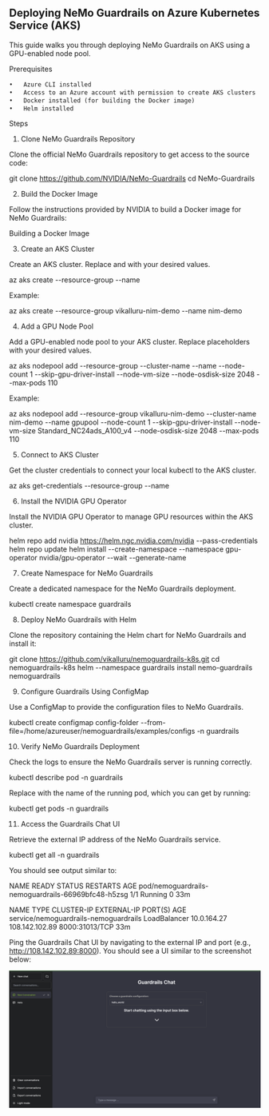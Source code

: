 ## Deploying NeMo Guardrails on Azure Kubernetes Service (AKS)

This guide walks you through deploying NeMo Guardrails on AKS using a GPU-enabled node pool.

Prerequisites

	•	Azure CLI installed
	•	Access to an Azure account with permission to create AKS clusters
	•	Docker installed (for building the Docker image)
	•	Helm installed

Steps

1. Clone NeMo Guardrails Repository

Clone the official NeMo Guardrails repository to get access to the source code:

git clone https://github.com/NVIDIA/NeMo-Guardrails
cd NeMo-Guardrails

2. Build the Docker Image

Follow the instructions provided by NVIDIA to build a Docker image for NeMo Guardrails:

Building a Docker Image

3. Create an AKS Cluster

Create an AKS cluster. Replace <resource group name> and <aks cluster name> with your desired values.

az aks create --resource-group <resource group name> --name <aks cluster name>

Example:

az aks create --resource-group vikalluru-nim-demo --name nim-demo

4. Add a GPU Node Pool

Add a GPU-enabled node pool to your AKS cluster. Replace placeholders with your desired values.

az aks nodepool add --resource-group <resource group name> --cluster-name <aks cluster name> --name <nodepool name> --node-count 1 --skip-gpu-driver-install --node-vm-size <desired VM type> --node-osdisk-size 2048 --max-pods 110

Example:

az aks nodepool add --resource-group vikalluru-nim-demo --cluster-name nim-demo --name gpupool --node-count 1 --skip-gpu-driver-install --node-vm-size Standard_NC24ads_A100_v4 --node-osdisk-size 2048 --max-pods 110

5. Connect to AKS Cluster

Get the cluster credentials to connect your local kubectl to the AKS cluster.

az aks get-credentials --resource-group <resource group name> --name <aks cluster name>

6. Install the NVIDIA GPU Operator

Install the NVIDIA GPU Operator to manage GPU resources within the AKS cluster.

helm repo add nvidia https://helm.ngc.nvidia.com/nvidia --pass-credentials
helm repo update
helm install --create-namespace --namespace gpu-operator nvidia/gpu-operator --wait --generate-name

7. Create Namespace for NeMo Guardrails

Create a dedicated namespace for the NeMo Guardrails deployment.

kubectl create namespace guardrails

8. Deploy NeMo Guardrails with Helm

Clone the repository containing the Helm chart for NeMo Guardrails and install it:

git clone https://github.com/vikalluru/nemoguardrails-k8s.git
cd nemoguardrails-k8s
helm --namespace guardrails install nemo-guardrails nemoguardrails

9. Configure Guardrails Using ConfigMap

Use a ConfigMap to provide the configuration files to NeMo Guardrails.

kubectl create configmap config-folder --from-file=/home/azureuser/nemoguardrails/examples/configs -n guardrails

10. Verify NeMo Guardrails Deployment

Check the logs to ensure the NeMo Guardrails server is running correctly.

kubectl describe pod <pod-name> -n guardrails

Replace <pod-name> with the name of the running pod, which you can get by running:

kubectl get pods -n guardrails

11. Access the Guardrails Chat UI

Retrieve the external IP address of the NeMo Guardrails service.

kubectl get all -n guardrails

You should see output similar to:

NAME                                                 READY   STATUS    RESTARTS   AGE
pod/nemoguardrails-nemoguardrails-66969bfc48-h5zsg   1/1     Running   0          33m

NAME                                    TYPE           CLUSTER-IP    EXTERNAL-IP      PORT(S)          AGE
service/nemoguardrails-nemoguardrails   LoadBalancer   10.0.164.27   108.142.102.89   8000:31013/TCP   33m

Ping the Guardrails Chat UI by navigating to the external IP and port (e.g., http://108.142.102.89:8000). You should see a UI similar to the screenshot below:

![Guardrails Chat UI](ui.png)